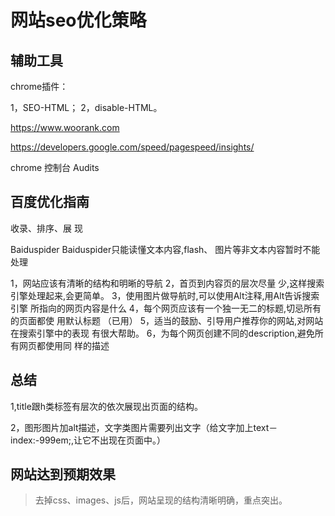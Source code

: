 # 网站seo优化策略

## 辅助工具

chrome插件：

1，SEO-HTML； 2，disable-HTML。

https://www.woorank.com

https://developers.google.com/speed/pagespeed/insights/

chrome 控制台 Audits

## 百度优化指南
收录、排序、展 现 

Baiduspider 
Baiduspider只能读懂文本内容,flash、 图片等非文本内容暂时不能处理 

1，网站应该有清晰的结构和明晰的导航 
2，首页到内容页的层次尽量 少,这样搜索引擎处理起来,会更简单。 
3，使用图片做导航时,可以使用Alt注释,用Alt告诉搜索引擎 所指向的网页内容是什么 
4，每个网页应该有一个独一无二的标题,切忌所有的页面都使 用默认标题 （已用）
5，适当的鼓励、引导用户推荐你的网站,对网站在搜索引擎中的表现 有很大帮助。 
6，为每个网页创建不同的description,避免所有网页都使用同 样的描述 

## 总结
1,title跟h类标签有层次的依次展现出页面的结构。

2，图形图片加alt描述，文字类图片需要列出文字（给文字加上text－index:-999em;,让它不出现在页面中。）

## 网站达到预期效果
 > 去掉css、images、js后，网站呈现的结构清晰明确，重点突出。



